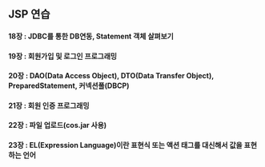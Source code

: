 ## JSP 연습

#### 18장 : JDBC를 통한 DB연동, Statement 객체 살펴보기

#### 19장 : 회원가입 및 로그인 프로그래밍

#### 20장 : DAO(Data Access Object), DTO(Data Transfer Object), PreparedStatement, 커넥션풀(DBCP)

#### 21장 : 회원 인증 프로그래밍

#### 22장 : 파일 업로드(cos.jar 사용)

#### 23장 : EL(Expression Language)이란 표현식 또는 액션 태그를 대신해서 값을 표현하는 언어

